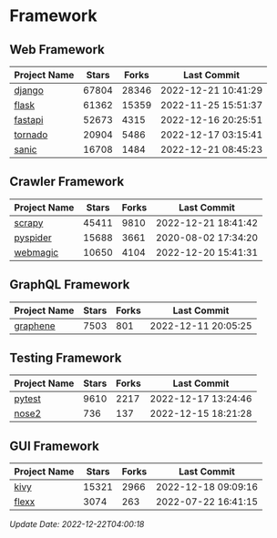# Framework

## Web Framework
| Project Name | Stars | Forks | Last Commit |
| ------------ | ----- | ----- | ----------- |
| [django](https://github.com/django/django) | 67804 | 28346 | 2022-12-21 10:41:29 |
| [flask](https://github.com/pallets/flask) | 61362 | 15359 | 2022-11-25 15:51:37 |
| [fastapi](https://github.com/tiangolo/fastapi) | 52673 | 4315 | 2022-12-16 20:25:51 |
| [tornado](https://github.com/tornadoweb/tornado) | 20904 | 5486 | 2022-12-17 03:15:41 |
| [sanic](https://github.com/sanic-org/sanic) | 16708 | 1484 | 2022-12-21 08:45:23 |

## Crawler Framework
| Project Name | Stars | Forks | Last Commit |
| ------------ | ----- | ----- | ----------- |
| [scrapy](https://github.com/scrapy/scrapy) | 45411 | 9810 | 2022-12-21 18:41:42 |
| [pyspider](https://github.com/binux/pyspider) | 15688 | 3661 | 2020-08-02 17:34:20 |
| [webmagic](https://github.com/code4craft/webmagic) | 10650 | 4104 | 2022-12-20 15:41:31 |

## GraphQL Framework
| Project Name | Stars | Forks | Last Commit |
| ------------ | ----- | ----- | ----------- |
| [graphene](https://github.com/graphql-python/graphene) | 7503 | 801 | 2022-12-11 20:05:25 |

## Testing Framework
| Project Name | Stars | Forks | Last Commit |
| ------------ | ----- | ----- | ----------- |
| [pytest](https://github.com/pytest-dev/pytest) | 9610 | 2217 | 2022-12-17 13:24:46 |
| [nose2](https://github.com/nose-devs/nose2) | 736 | 137 | 2022-12-15 18:21:28 |

## GUI Framework
| Project Name | Stars | Forks | Last Commit |
| ------------ | ----- | ----- | ----------- |
| [kivy](https://github.com/kivy/kivy) | 15321 | 2966 | 2022-12-18 09:09:16 |
| [flexx](https://github.com/flexxui/flexx) | 3074 | 263 | 2022-07-22 16:41:15 |

*Update Date: 2022-12-22T04:00:18*
